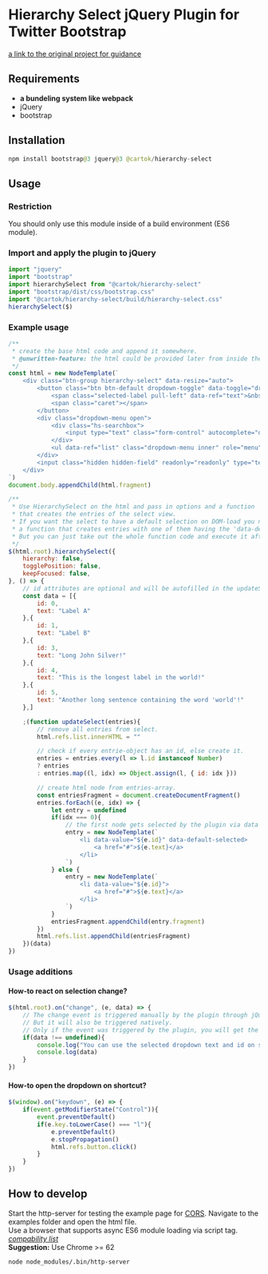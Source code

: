# Hierarchy Select jQuery Plugin for Twitter Bootstrap

[a link to the original project for guidance](https://travis-ci.org/NeoFusion/hierarchy-select)

## Requirements
* **a bundeling system like webpack**
* jQuery
* bootstrap 
## Installation
```java
npm install bootstrap@3 jquery@3 @cartok/hierarchy-select
```

## Usage
### Restriction
You should only use this module inside of a build environment (ES6 module).

### Import and apply the plugin to jQuery
```javascript
import "jquery"
import "bootstrap"
import hierarchySelect from "@cartok/hierarchy-select"
import "bootstrap/dist/css/bootstrap.css"
import "@cartok/hierarchy-select/build/hierarchy-select.css"
hierarchySelect($)
```

### Example usage
```javascript
/**
 * create the base html code and append it somewhere.
 * @unwritten-feature: the html could be provided later from inside the plugin
 */
const html = new NodeTemplate(`
    <div class="btn-group hierarchy-select" data-resize="auto">
        <button class="btn btn-default dropdown-toggle" data-toggle="dropdown" data-ref="button">
            <span class="selected-label pull-left" data-ref="text">&nbsp;</span>
            <span class="caret"></span>
        </button>
        <div class="dropdown-menu open">
            <div class="hs-searchbox">
                <input type="text" class="form-control" autocomplete="off">
            </div>
            <ul data-ref="list" class="dropdown-menu inner" role="menu"></ul>
        </div>
        <input class="hidden hidden-field" readonly="readonly" type="text"/>
    </div>
`)
document.body.appendChild(html.fragment)

/**
 * Use HierarchySelect on the html and pass in options and a function
 * that creates the entries of the select view.
 * If you want the select to have a default selection on DOM-load you need
 * a function that creates entries with one of them having the 'data-default-selected' attribute.
 * But you can just take out the whole function code and execute it afterwards.
 */
$(html.root).hierarchySelect({
    hierarchy: false,
    togglePosition: false,
    keepFocused: false,
}, () => {
    // id attributes are optional and will be autofilled in the updateSelect() function.
    const data = [{
        id: 0,
        text: "Label A"
    },{
        id: 1,
        text: "Label B"
    },{
        id: 3,
        text: "Long John Silver!"
    },{
        id: 4,
        text: "This is the longest label in the world!"
    },{
        id: 5,
        text: "Another long sentence containing the word 'world'!"
    },]

    ;(function updateSelect(entries){
        // remove all entries from select.
        html.refs.list.innerHTML = ""

        // check if every entrie-object has an id, else create it.
        entries = entries.every(l => l.id instanceof Number)
        ? entries
        : entries.map((l, idx) => Object.assign(l, { id: idx }))

        // create html node from entries-array.
        const entriesFragment = document.createDocumentFragment()
        entries.forEach((e, idx) => {
            let entry = undefined
            if(idx === 0){
                // the first node gets selected by the plugin via data attribute.
                entry = new NodeTemplate(`
                    <li data-value="${e.id}" data-default-selected>
                        <a href="#">${e.text}</a>
                    </li>
                `)
            } else {
                entry = new NodeTemplate(`
                    <li data-value="${e.id}">
                        <a href="#">${e.text}</a>
                    </li>
                `)
            }
            entriesFragment.appendChild(entry.fragment)
        })
        html.refs.list.appendChild(entriesFragment)
    })(data)
})
```
### Usage additions
#### How-to react on selection change?
```javascript
$(html.root).on("change", (e, data) => {
    // The change event is triggered manually by the plugin through jQuery.
    // But it will also be triggered natively.
    // Only if the event was triggered by the plugin, you will get the text of the selection.
    if(data !== undefined){
        console.log("You can use the selected dropdown text and id on selection like this.")
        console.log(data)
    }
})
```

#### How-to open the dropdown on shortcut?
```javascript
$(window).on("keydown", (e) => {
    if(event.getModifierState("Control")){
        event.preventDefault()
        if(e.key.toLowerCase() === "l"){
            e.preventDefault()
            e.stopPropagation()
            html.refs.button.click()
        }
    }
})
```

## How to develop
Start the http-server for testing the example page for [CORS](https://developer.mozilla.org/en-US/docs/Web/HTTP/CORS). Navigate to the examples folder and open the html file.  
Use a browser that supports async ES6 module loading via script tag.
[*compability list*](https://caniuse.com/#feat=es6-module)  
**Suggestion:** Use Chrome >= 62
```
node node_modules/.bin/http-server
```
